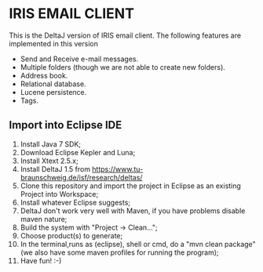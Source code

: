 # IRIS EMAIL CLIENT

This is the DeltaJ version of IRIS email client. The following features 
are implemented in this version

* Send and Receive e-mail messages.
* Multiple folders (though we are not able to create new folders).
* Address book.
* Relational database.
* Lucene persistence.
* Tags.

## Import into Eclipse IDE

1. Install Java 7 SDK;
2. Download Eclipse Kepler and Luna;
3. Install Xtext 2.5.x;
3. Install DeltaJ 1.5 from https://www.tu-braunschweig.de/isf/research/deltas/
5. Clone this repository and import the project in Eclipse as an existing Project into Workspace;
6. Install whatever Eclipse suggests;
7. DeltaJ don't work very well with Maven, if you have problems disable maven nature;
8. Build the system with "Project -> Clean...";
11. Choose product(s) to generate;
12. In the terminal,runs as (eclipse), shell or cmd, do a "mvn clean package" (we also have some maven profiles for running the program);
13. Have fun! :-)

